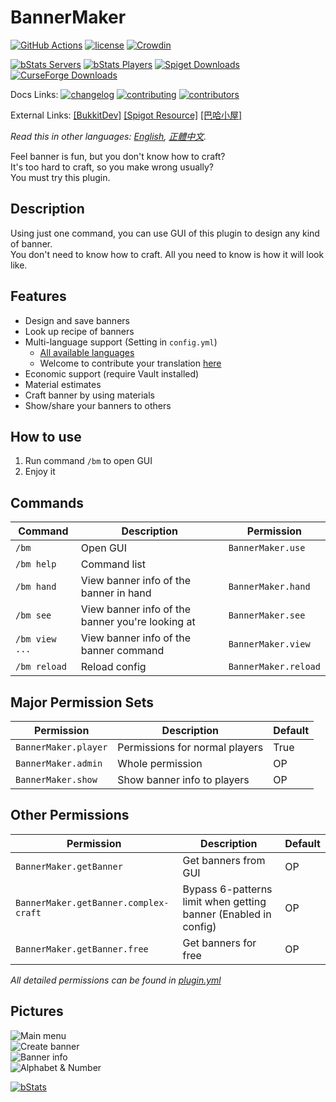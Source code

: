 # BannerMaker

[![GitHub Actions](https://github.com/jyhsu2000/BannerMaker/actions/workflows/maven.yml/badge.svg)](https://github.com/jyhsu2000/BannerMaker/actions/workflows/maven.yml)
[![license](https://img.shields.io/github/license/jyhsu2000/BannerMaker.svg)](https://github.com/jyhsu2000/BannerMaker/blob/master/LICENSE)
[![Crowdin](https://badges.crowdin.net/bannermaker/localized.svg)](https://crowdin.com/project/bannermaker)

[![bStats Servers](https://img.shields.io/bstats/servers/383?label=bStats%20servers)](https://bstats.org/plugin/bukkit/BannerMaker)
[![bStats Players](https://img.shields.io/bstats/players/383?label=bStats%20players)](https://bstats.org/plugin/bukkit/BannerMaker)
[![Spiget Downloads](https://img.shields.io/spiget/downloads/4380?label=Spiget%20downloads)](https://www.spigotmc.org/resources/bannermaker.4380/)
[![CurseForge Downloads](https://img.shields.io/curseforge/dt/89852?label=CurseForge%20downloads)](https://dev.bukkit.org/projects/bannermaker)

Docs Links:
[![changelog](https://img.shields.io/badge/changelog-en-green)](CHANGELOG.md)
[![contributing](https://img.shields.io/badge/contributing-guide-green)](CONTRIBUTING.md)
[![contributors](https://img.shields.io/badge/contributors-5d5d5d)](CONTRIBUTORS.md)

External Links:
[[BukkitDev]](https://dev.bukkit.org/projects/bannermaker)
[[Spigot Resource]](http://www.spigotmc.org/resources/bannermaker.4380/)
[[巴哈小屋]](http://home.gamer.com.tw/creationDetail.php?sn=2760067)

*Read this in other languages: [English](README.md), [正體中文](README.zh-tw.md).*

Feel banner is fun, but you don't know how to craft?  
It's too hard to craft, so you make wrong usually?  
You must try this plugin.

## Description

Using just one command, you can use GUI of this plugin to design any kind of banner.  
You don't need to know how to craft. All you need to know is how it will look like.

## Features

- Design and save banners
- Look up recipe of banners
- Multi-language support (Setting in `config.yml`)
    - [All available languages](https://github.com/jyhsu2000/BannerMaker/tree/master/src/main/resources/language)
    - Welcome to contribute your translation [here](https://crowdin.com/project/bannermaker)
- Economic support (require Vault installed)
- Material estimates
- Craft banner by using materials
- Show/share your banners to others

## How to use

1. Run command `/bm` to open GUI
2. Enjoy it

## Commands

| **Command**    | **Description**                                  | **Permission**       |
|----------------|--------------------------------------------------|----------------------|
| `/bm`          | Open GUI                                         | `BannerMaker.use`    |
| `/bm help`     | Command list                                     |                      |
| `/bm hand`     | View banner info of the banner in hand           | `BannerMaker.hand`   |
| `/bm see`      | View banner info of the banner you're looking at | `BannerMaker.see`    |
| `/bm view ...` | View banner info of the banner command           | `BannerMaker.view`   |
| `/bm reload`   | Reload config                                    | `BannerMaker.reload` |

## Major Permission Sets

| **Permission**       | **Description**                | **Default** |
|----------------------|--------------------------------|-------------|
| `BannerMaker.player` | Permissions for normal players | True        |
| `BannerMaker.admin`  | Whole permission               | OP          |
| `BannerMaker.show`   | Show banner info to players    | OP          |

## Other Permissions

| **Permission**                        | **Description**                                                 | **Default** |
|---------------------------------------|-----------------------------------------------------------------|-------------|
| `BannerMaker.getBanner`               | Get banners from GUI                                            | OP          |
| `BannerMaker.getBanner.complex-craft` | Bypass 6-patterns limit when getting banner (Enabled in config) | OP          |
| `BannerMaker.getBanner.free`          | Get banners for free                                            | OP          |

*All detailed permissions can be found in [plugin.yml](src/main/resources/plugin.yml)*

## Pictures

![Main menu](http://i.imgur.com/rMTTfsE.png)  
![Create banner](http://i.imgur.com/HB6Dhm3.png)  
![Banner info](http://i.imgur.com/Xydmcbj.png)  
![Alphabet & Number](http://i.imgur.com/tGHmakp.png)

[![bStats](https://bstats.org/signatures/bukkit/BannerMaker.svg)](https://bstats.org/plugin/bukkit/BannerMaker)
